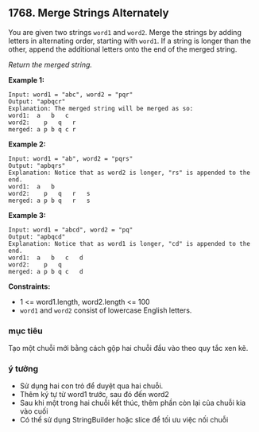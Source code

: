 ## 1768. Merge Strings Alternately
You are given two strings `word1` and `word2`. Merge the strings by adding letters in alternating order, starting with `word1`. If a string is longer than the other, append the additional letters onto the end of the merged string.

_Return the merged string._

**Example 1:**
```
Input: word1 = "abc", word2 = "pqr"
Output: "apbqcr"
Explanation: The merged string will be merged as so:
word1:  a   b   c
word2:    p   q   r
merged: a p b q c r
```

**Example 2:**
```
Input: word1 = "ab", word2 = "pqrs"
Output: "apbqrs"
Explanation: Notice that as word2 is longer, "rs" is appended to the end.
word1:  a   b
word2:    p   q   r   s
merged: a p b q   r   s
```

**Example 3:**
```
Input: word1 = "abcd", word2 = "pq"
Output: "apbqcd"
Explanation: Notice that as word1 is longer, "cd" is appended to the end.
word1:  a   b   c   d
word2:    p   q
merged: a p b q c   d
```


**Constraints:**

 - 1 <= word1.length, word2.length <= 100
 - `word1` and `word2` consist of lowercase English letters.

### mục tiêu
Tạo một chuỗi mới bằng cách gộp hai chuỗi đầu vào theo quy tắc xen kẽ.

### ý tưởng
 - Sử dụng hai con trỏ để duyệt qua hai chuỗi.
 - Thêm ký tự từ word1 trước, sau đó đến word2
 - Sau khi một trong hai chuỗi kết thúc, thêm phần còn lại của chuỗi kia vào cuối
 - Có thể sử dụng StringBuilder hoặc slice để tối ưu việc nối chuỗi
